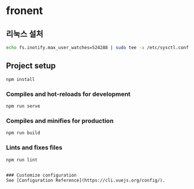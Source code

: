 # fronent

## 리눅스 설처
```sh
echo fs.inotify.max_user_watches=524288 | sudo tee -a /etc/sysctl.conf && sudo sysctl -p
```

## Project setup
```
npm install
```

### Compiles and hot-reloads for development
```
npm run serve
```

### Compiles and minifies for production
```
npm run build
```

### Lints and fixes files
```
npm run lint
```
```

### Customize configuration
See [Configuration Reference](https://cli.vuejs.org/config/).
